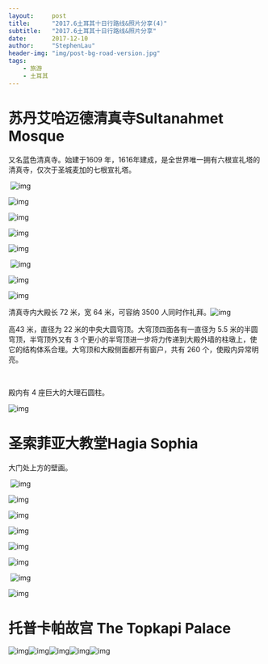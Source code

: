 ```yaml
---
layout:     post
title:      "2017.6土耳其十日行路线&照片分享(4)"
subtitle:   "2017.6土耳其十日行路线&照片分享"
date:       2017-12-10
author:     "StephenLau"
header-img: "img/post-bg-road-version.jpg"
tags:
    - 旅游
    - 土耳其
---
```


# 苏丹艾哈迈德清真寺Sultanahmet Mosque

又名蓝色清真寺。始建于1609 年，1616年建成，是全世界唯一拥有六根宣礼塔的清真寺，仅次于圣城麦加的七根宣礼塔。

​          ![img](http://m.qpic.cn/psb?/V11b1DCx0rm0zV/IWNRC5RHB.m09ArUTQnCjVLpvcWFelh3qLArpPMwepM!/b/dD8BAAAAAAAA&bo=CAewBAgHsAQRJxA!&rf=viewer_4)   

![img](http://m.qpic.cn/psb?/V11b1DCx0rm0zV/X0bjQHK2oRUxK0cTeLEmFPHbQZdNsjql*XD6uUL65QI!/b/dFsBAAAAAAAA&bo=CAewBAgHsAQRJxA!&rf=viewer_4)                                 

![img](http://m.qpic.cn/psb?/V11b1DCx0rm0zV/iO*R1wdgInQdKS55LKW*dOg*zx3UX1hqYxY0iQ.yfGw!/b/dPMAAAAAAAAA&bo=CAewBAgHsAQRNwA!&rf=viewer_4)

![img](http://m.qpic.cn/psb?/V11b1DCx0rm0zV/5WbpQe3D.fJWTjLqBOdyesGPofHzpckjp.d2Xyt.b2g!/b/dPIAAAAAAAAA&bo=sAQIB7AECAcRNwA!&rf=viewer_4)                                    

![img](http://m.qpic.cn/psb?/V11b1DCx0rm0zV/P6DCMM5p6fqkJpQIEEyE0I.4Qcgy.7Ks2isfJ*KcO0Q!/b/dPIAAAAAAAAA&bo=CAewBAgHsAQRNwA!&rf=viewer_4)

​      ![img](http://m.qpic.cn/psb?/V11b1DCx0rm0zV/tUXUF9f*nxq5Hw0LdwrseR5YEW2prhqVyWFZG4XG1uw!/b/dPIAAAAAAAAA&bo=CAewBAgHsAQRNwA!&rf=viewer_4)                                                                     

![img](http://m.qpic.cn/psb?/V11b1DCx0rm0zV/h*jfUMPlnVWOiO7Z95AiFpF8oYs2TuKjem7lz4614ao!/b/dPMAAAAAAAAA&bo=CAewBAgHsAQRR3A!&rf=viewer_4)

![img](http://m.qpic.cn/psb?/V11b1DCx0rm0zV/RNUP7taaCdlcJHmeIv8wkYEHp6O7LNl6gYPgXhmGJAE!/b/dPMAAAAAAAAA&bo=sAQIB7AECAcRJxA!&rf=viewer_4)



清真寺内大殿长 72 米，宽 64 米，可容纳 3500 人同时作礼拜。![img](http://m.qpic.cn/psb?/V11b1DCx0rm0zV/uSF6nxdfKZjkwKIo4IYvGHBkHgHWSa0MSEuGMHi56WY!/b/dPIAAAAAAAAA&bo=CAewBAgHsAQRV2A!&rf=viewer_4)                                         

高43 米，直径为 22 米的中央大圆穹顶。大穹顶四面各有一直径为 5.5 米的半圆穹顶，半穹顶外又有 3 个更小的半穹顶进一步将力传递到大殿外墙的柱墩上，使它的结构体系合理。大穹顶和大殿侧面都开有窗户，共有 260 个，使殿内异常明亮。

​                                    

殿内有 4 座巨大的大理石圆柱。

![img](http://m.qpic.cn/psb?/V11b1DCx0rm0zV/PJXXOAHQAxV53qe3.COpFm7YYhHR81bRoMl5g.zs40c!/b/dPIAAAAAAAAA&bo=CAewBAgHsAQRR3A!&rf=viewer_4)                           

# 圣索菲亚大教堂Hagia Sophia

大门处上方的壁画。

​  ![img](http://m.qpic.cn/psb?/V11b1DCx0rm0zV/jhnOHCPshjxFpz0HwEiWQLna0QIR2bys1B5OrSilpDE!/b/dPMAAAAAAAAA&bo=CAewBAgHsAQRR3A!&rf=viewer_4)                                   

![img](http://m.qpic.cn/psb?/V11b1DCx0rm0zV/BGpvZ74KBccI8ubCF4WbMVOVZGFEn5ZVpCZLFbxA.TY!/b/dPMAAAAAAAAA&bo=CAewBAgHsAQRR3A!&rf=viewer_4)

![img](http://m.qpic.cn/psb?/V11b1DCx0rm0zV/sd8tn1oEEvsHX7gYqht3DvmHeGo8sN.Zvb10TW1tXhg!/b/dD8BAAAAAAAA&bo=CAewBAgHsAQRNwA!&rf=viewer_4)

![img](http://m.qpic.cn/psb?/V11b1DCx0rm0zV/pLk6pHBiQkw3yEv4jkgpEH7fVEb3iX47y6ZrAV0eor8!/b/dPMAAAAAAAAA&bo=CAewBAgHsAQRFyA!&rf=viewer_4)

![img](http://m.qpic.cn/psb?/V11b1DCx0rm0zV/E*TNh3ZjUEnNdKo6jRm9jqNNioXsqS4jIg1O9iC7KyE!/b/dFsBAAAAAAAA&bo=CAewBAgHsAQRFyA!&rf=viewer_4)

![img](http://m.qpic.cn/psb?/V11b1DCx0rm0zV/BI.ys4PYysyyBrztcvuEInhbi79Ptc4nZnamZWMtHzs!/b/dPMAAAAAAAAA&bo=CAewBAgHsAQRNwA!&rf=viewer_4)

​     ![img](http://m.qpic.cn/psb?/V11b1DCx0rm0zV/UoiCw*EUB3b4oxPtbQOJGsjNPbP.wHAq9oEIP5xcv7g!/b/dPMAAAAAAAAA&bo=sAQIB7AECAcRNwA!&rf=viewer_4)    

![img](http://m.qpic.cn/psb?/V11b1DCx0rm0zV/VkYeP3ARwIk83NjTtKST6omB99BIBXJdnIIVsEZ1qyg!/b/dPMAAAAAAAAA&bo=CAewBAgHsAQRNwA!&rf=viewer_4)                    

# 托普卡帕故宫 The Topkapi Palace

![img](http://m.qpic.cn/psb?/V11b1DCx0rm0zV/iDFqf96lAjzgphtEWZp0ey0EWEU45vw2JTTKm0gAzpI!/b/dPMAAAAAAAAA&bo=sAQIB7AECAcRR3A!&rf=viewer_4)![img](http://m.qpic.cn/psb?/V11b1DCx0rm0zV/pb.RO8hY6sV**W79Q9QdaZBwbl4jRDFcE3zGG3ZlLeI!/b/dPIAAAAAAAAA&bo=CAewBAgHsAQRNwA!&rf=viewer_4)![img](http://m.qpic.cn/psb?/V11b1DCx0rm0zV/S*kCYh*BtVq.vVLNTF0JkPCfbPuYsGDhHRbW7bYGtKs!/b/dPIAAAAAAAAA&bo=CAewBAgHsAQRNwA!&rf=viewer_4)![img](http://m.qpic.cn/psb?/V11b1DCx0rm0zV/6cFa6Ecp1uNFAxOJ*o58Ru4pG4KKJMLG*xI3.tHCB3M!/b/dD8BAAAAAAAA&bo=CAewBAgHsAQRR3A!&rf=viewer_4)![img](http://m.qpic.cn/psb?/V11b1DCx0rm0zV/SgD*MvjSqC4YVZC*hPv6BBmdkoW3QPrySRRxe6w6MXo!/b/dPMAAAAAAAAA&bo=CAewBAgHsAQRNwA!&rf=viewer_4)